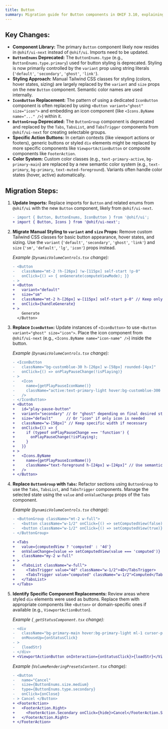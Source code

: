 ```yaml
---
title: Button
summary: Migration guide for Button components in OHIF 3.10, explaining the transition from @ohif/ui to @ohif/ui-next, the replacement of ButtonEnums with string-based variants, and changes to IconButton, ButtonGroup, and styling approach.
---
```


## Key Changes:

*   **Component Library:** The primary `Button` component likely now resides in `@ohif/ui-next` instead of `@ohif/ui`. Imports need to be updated.
*   **`ButtonEnums` Deprecated:** The `ButtonEnums.type` (e.g., `ButtonEnums.type.primary`) used for button styling is deprecated. Styling is now primarily controlled by the `variant` prop using string literals (`'default'`, `'secondary'`, `'ghost'`, `'link'`).
*   **Styling Approach:** Manual Tailwind CSS classes for styling (colors, hover states, sizing) are largely replaced by the `variant` and `size` props on the new `Button` component. Semantic color names are used internally.
*   **`IconButton` Replacement:** The pattern of using a dedicated `IconButton` component is often replaced by using `<Button variant="ghost" size="icon">` and embedding an icon component (like `<Icons.ByName name="..." />`) within it.
*   **`ButtonGroup` Deprecated:** The `ButtonGroup` component is deprecated and replaced by the `Tabs`, `TabsList`, and `TabsTrigger` components from `@ohif/ui-next` for creating selectable groups.
*   **Specific Action Buttons:** In certain contexts (like viewport actions or footers), generic buttons or styled `div` elements might be replaced by more specific components like `ViewportActionButton` or composite components like `FooterAction`.
*   **Color System:** Custom color classes (e.g., `text-primary-active`, `bg-primary-main`) are replaced by a new semantic color system (e.g., `text-primary`, `bg-primary`, `text-muted-foreground`). Variants often handle color states (hover, active) automatically.

## Migration Steps:

1.  **Update Imports:**
    Replace imports for `Button` and related enums from `@ohif/ui` with the new `Button` component, likely from `@ohif/ui-next`.

    ```diff
    - import { Button, ButtonEnums, IconButton } from '@ohif/ui';
    + import { Button, Icons } from '@ohif/ui-next';
    ```

3.  **Migrate Manual Styling to `variant` and `size` Props:**
    Remove custom Tailwind CSS classes for basic button appearance, hover states, and sizing. Use the `variant` (`'default'`, `'secondary'`, `'ghost'`, `'link'`) and `size` (`'sm'`, `'default'`, `'lg'`, `'icon'`) props instead.

    *Example (`DynamicVolumeControls.tsx` change):*
    ```diff
    - <Button
    -   className="mt-2 !h-[26px] !w-[115px] self-start !p-0"
    -   onClick={() => { onGenerate(computeViewMode); }}
    - >
    + <Button
    +   variant="default"
    +   size="sm"
    +   className="mt-2 h-[26px] w-[115px] self-start p-0" // Keep only necessary layout/positioning classes
    +   onClick={handleGenerate}
    + >
        Generate
      </Button>
    ```

5.  **Replace `IconButton`:**
    Update instances of `<IconButton>` to use `<Button variant="ghost" size="icon">`. Place the icon component from `@ohif/ui-next` (e.g., `<Icons.ByName name="icon-name" />`) inside the button.

    *Example (`DynamicVolumeControls.tsx` change):*
    ```diff
    - <IconButton
    -   className="bg-customblue-30 h-[26px] w-[58px] rounded-[4px]"
    -   onClick={() => onPlayPauseChange(!isPlaying)}
    - >
    -   <Icon
    -     name={getPlayPauseIconName()}
    -     className="active:text-primary-light hover:bg-customblue-300 h-[24px] w-[24px] cursor-pointer text-[rgb(var(--text))]"
    -   />
    - </IconButton>
    + <Button
    +   id="play-pause-button"
    +   variant="secondary" // Or "ghost" depending on final desired style
    +   size="default"      // Or "icon" if only icon is needed
    +   className="w-[58px]" // Keep specific width if necessary
    +   onClick={() => {
    +     if (typeof onPlayPauseChange === 'function') {
    +       onPlayPauseChange(!isPlaying);
    +     }
    +   }}
    + >
    +   <Icons.ByName
    +     name={getPlayPauseIconName()}
    +     className="text-foreground h-[24px] w-[24px]" // Use semantic colors
    +   />
    + </Button>
    ```

6.  **Replace `ButtonGroup` with `Tabs`:**
    Refactor sections using `ButtonGroup` to use the `Tabs`, `TabsList`, and `TabsTrigger` components. Manage the selected state using the `value` and `onValueChange` props of the `Tabs` component.

    *Example (`DynamicVolumeControls.tsx` change):*
    ```diff
    - <ButtonGroup className="mt-2 w-full">
    -   <button className="w-1/2" onClick={() => setComputedView(false)}>4D</button>
    -   <button className="w-1/2" onClick={() => setComputedView(true)}>Computed</button>
    - </ButtonGroup>

    + <Tabs
    +   value={computedView ? 'computed' : '4d'}
    +   onValueChange={value => setComputedView(value === 'computed')}
    +   className="my-2 w-full"
    + >
    +   <TabsList className="w-full">
    +     <TabsTrigger value="4d" className="w-1/2">4D</TabsTrigger>
    +     <TabsTrigger value="computed" className="w-1/2">Computed</TabsTrigger>
    +   </TabsList>
    + </Tabs>
    ```

7.  **Identify Specific Component Replacements:**
    Review areas where styled `div` elements were used as buttons. Replace them with appropriate components like `<Button>` or domain-specific ones if available (e.g., `ViewportActionButton`).

    *Example (`_getStatusComponent.tsx` change):*
    ```diff
    - <div
    -   className="bg-primary-main hover:bg-primary-light ml-1 cursor-pointer rounded px-1.5 hover:text-black"
    -   onMouseUp={onStatusClick}
    - >
    -   {loadStr}
    - </div>
    + <ViewportActionButton onInteraction={onStatusClick}>{loadStr}</ViewportActionButton>
    ```

    *Example (`VolumeRenderingPresetsContent.tsx` change):*
    ```diff
    - <Button
    -   name="Cancel"
    -   size={ButtonEnums.size.medium}
    -   type={ButtonEnums.type.secondary}
    -   onClick={onClose}
    - > Cancel </Button>
    + <FooterAction>
    +   <FooterAction.Right>
    +     <FooterAction.Secondary onClick={hide}>Cancel</FooterAction.Secondary>
    +   </FooterAction.Right>
    + </FooterAction>
    ```
